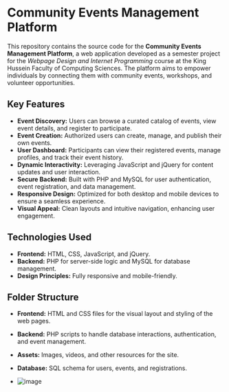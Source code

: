 # Community Events Management Platform

This repository contains the source code for the **Community Events Management Platform**, a web application developed as a semester project for the *Webpage Design and Internet Programming* course at the King Hussein Faculty of Computing Sciences. The platform aims to empower individuals by connecting them with community events, workshops, and volunteer opportunities.

## Key Features
- **Event Discovery:** Users can browse a curated catalog of events, view event details, and register to participate.
- **Event Creation:** Authorized users can create, manage, and publish their own events.
- **User Dashboard:** Participants can view their registered events, manage profiles, and track their event history.
- **Dynamic Interactivity:** Leveraging JavaScript and jQuery for content updates and user interaction.
- **Secure Backend:** Built with PHP and MySQL for user authentication, event registration, and data management.
- **Responsive Design:** Optimized for both desktop and mobile devices to ensure a seamless experience.
- **Visual Appeal:** Clean layouts and intuitive navigation, enhancing user engagement.

## Technologies Used
- **Frontend:** HTML, CSS, JavaScript, and jQuery.
- **Backend:** PHP for server-side logic and MySQL for database management.
- **Design Principles:** Fully responsive and mobile-friendly.

## Folder Structure
- **Frontend:** HTML and CSS files for the visual layout and styling of the web pages.
- **Backend:** PHP scripts to handle database interactions, authentication, and event management.
- **Assets:** Images, videos, and other resources for the site.
- **Database:** SQL schema for users, events, and registrations.

- ![image](https://github.com/user-attachments/assets/eccbf1c7-ffb2-4306-bd92-fa7c00de9441)


